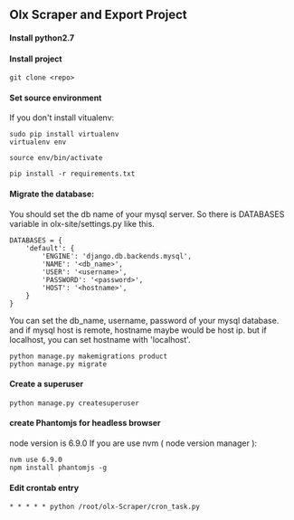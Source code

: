 ## Olx Scraper and Export Project

#### Install python2.7
#### Install project
	git clone <repo>	

#### Set source environment
If you don't install vitualenv:
	
	sudo pip install virtualenv
	virtualenv env
	
	source env/bin/activate

	pip install -r requirements.txt

#### Migrate the database:
You should set the db name of your mysql server.
So there is DATABASES variable  in olx-site/settings.py like this.
	
	DATABASES = {
	    'default': {
	        'ENGINE': 'django.db.backends.mysql',
	        'NAME': '<db_name>',
	        'USER': '<username>',
	        'PASSWORD': '<password>',
	        'HOST': '<hostname>',
	    }
	}

You can set the db_name, username, password of your mysql database.
and if mysql host is remote, hostname maybe would be host ip.
but if localhost, you can set hostname with 'localhost'.

	python manage.py makemigrations product
	python manage.py migrate

#### Create a superuser
	python manage.py createsuperuser

#### create Phantomjs for headless browser
node version is 6.9.0
If you are use nvm ( node version manager ):
	
	nvm use 6.9.0
	npm install phantomjs -g


#### Edit crontab entry

	* * * * * python /root/olx-Scraper/cron_task.py